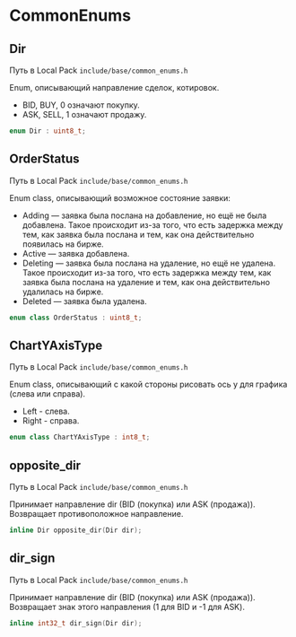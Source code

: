# CommonEnums

## Dir

Путь в Local Pack `include/base/common_enums.h`

Enum, описывающий направление сделок, котировок.
- BID, BUY, 0 означают покупку.
- ASK, SELL, 1 означают продажу.

```c++
enum Dir : uint8_t;
```

## OrderStatus

Путь в Local Pack `include/base/common_enums.h`

Enum class, описывающий возможное состояние заявки:
- Adding — заявка была послана на добавление, но ещё не была добавлена.
  Такое происходит из-за того, что есть задержка между тем, как заявка была послана и тем, как она действительно появилась на бирже.
- Active — заявка добавлена.
- Deleting — заявка была послана на удаление, но ещё не удалена.
  Такое происходит из-за того, что есть задержка между тем, как заявка была послана на удаление и тем, как она действительно удалилась на бирже.
- Deleted — заявка была удалена.

```c++
enum class OrderStatus : uint8_t;
```

## ChartYAxisType

Путь в Local Pack `include/base/common_enums.h`

Enum class, описывающий с какой стороны рисовать ось y для графика (слева или справа).
- Left - слева.
- Right - справа.

```c++
enum class ChartYAxisType : int8_t;
```

## opposite_dir

Путь в Local Pack `include/base/common_enums.h`

Принимает направление dir (BID (покупка) или ASK (продажа)).
Возвращает противоположное направление.

```c++
inline Dir opposite_dir(Dir dir);
```

## dir_sign

Путь в Local Pack `include/base/common_enums.h`

Принимает направление dir (BID (покупка) или ASK (продажа)).
Возвращает знак этого направления (1 для BID и -1 для ASK).

```c++
inline int32_t dir_sign(Dir dir);
```
